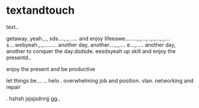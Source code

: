 # textandtouch
text..

getaway..yeah.,.,
sds....,.,......
and enjoy lifeeawe........,.,...,..,.,...,.,....
s....webyeah.,.,.........
another day, another....,.,....
e...,.....
another day, another to conquer the day.dsdsde.
eesdsyeah
up skill and enjoy the presentd..

enjoy the present and be productive 

let things be....
..
helo
. overwhelming job and position. vlan. networking and repair

.
hshsh
jsjsjsdnnjj
gg..
